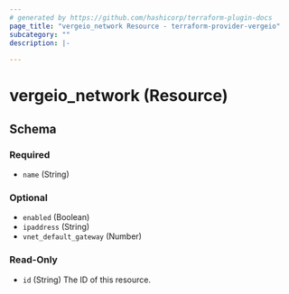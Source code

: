 ```yaml
---
# generated by https://github.com/hashicorp/terraform-plugin-docs
page_title: "vergeio_network Resource - terraform-provider-vergeio"
subcategory: ""
description: |-
  
---
```


# vergeio_network (Resource)





<!-- schema generated by tfplugindocs -->
## Schema

### Required

- `name` (String)

### Optional

- `enabled` (Boolean)
- `ipaddress` (String)
- `vnet_default_gateway` (Number)

### Read-Only

- `id` (String) The ID of this resource.
